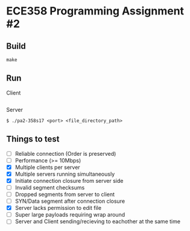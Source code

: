 # ECE358 Programming Assignment #2

## Build
``` make ```

## Run
Client
```

```

Server
```
$ ./pa2-358s17 <port> <file_directory_path> 
```

## Things to test
- [ ] Reliable connection (Order is preserved)
- [ ] Performance (>= 10Mbps)
- [x] Multiple clients per server
- [x] Multiple servers running simultaneously
- [x] Initiate connection closure from server side
- [ ] Invalid segment checksums
- [ ] Dropped segments from server to client
- [ ] SYN/Data segment after connection closure
- [x] Server lacks permission to edit file
- [ ] Super large payloads requiring wrap around
- [ ] Server and Client sending/recieving to eachother at the same time
